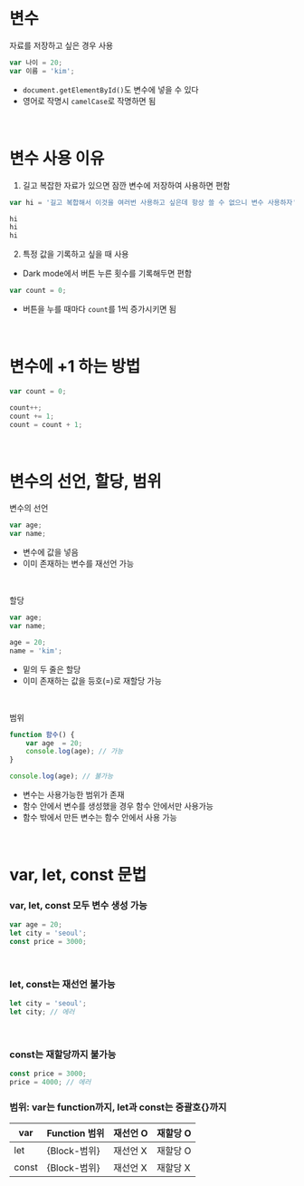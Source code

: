 # 변수
자료를 저장하고 싶은 경우 사용
```javascript
var 나이 = 20;
var 이름 = 'kim';
```
- `document.getElementById()`도 변수에 넣을 수 있다
- 영어로 작명시 `camelCase`로 작명하면 됨

<br>

# 변수 사용 이유
1. 길고 복잡한 자료가 있으면 잠깐 변수에 저장하여 사용하면 편함
```javascript
var hi = '길고 복합해서 이것을 여러번 사용하고 싶은데 항상 쓸 수 없으니 변수 사용하자';

hi
hi
hi
```

2. 특정 값을 기록하고 싶을 때 사용
- Dark mode에서 버튼 누른 횟수를 기록해두면 편함
```javascript
var count = 0;
```
- 버튼을 누를 때마다 `count`를 1씩 증가시키면 됨

<br>

# 변수에 +1 하는 방법
```javascript
var count = 0;

count++;
count += 1;
count = count + 1;
```

<br>

# 변수의 선언, 할당, 범위
변수의 선언
```javascript
var age;
var name;
```
- 변수에 값을 넣음
- 이미 존재하는 변수를 재선언 가능

<br>

할당
```javascript
var age;
var name;

age = 20;
name = 'kim';
```
- 밑의 두 줄은 할당
- 이미 존재하는 값을 등호(=)로 재할당 가능

<br>

범위
```javascript
function 함수() {
    var age  = 20;
    console.log(age); // 가능
}

console.log(age); // 불가능
```
- 변수는 사용가능한 범위가 존재
- 함수 안에서 변수를 생성했을 경우 함수 안에서만 사용가능
- 함수 밖에서 만든 변수는 함수 안에서 사용 가능

<br>

# var, let, const 문법
### var, let, const 모두 변수 생성 가능
```javascript
var age = 20;
let city = 'seoul';
const price = 3000;
```

<br>

### let, const는 재선언 불가능
```javascript
let city = 'seoul';
let city; // 에러
```

<br>

### const는 재할당까지 불가능
```javascript
const price = 3000;
price = 4000; // 에러
```

### 범위: var는 function까지, let과 const는 중괄호{}까지
| var | Function 범위 | 재선언 O | 재할당 O |
|-|-|-|-|
| let | {Block-범위} | 재선언 X | 재할당 O |
| const | {Block-범위} | 재선언 X | 재할당 X |